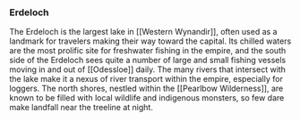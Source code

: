 ### Erdeloch

The Erdeloch is the largest lake in [[Western Wynandir]], often used as a landmark for travelers making their way toward the capital. Its chilled waters are the most prolific site for freshwater fishing in the empire, and the south side of the Erdeloch sees quite a number of large and small fishing vessels moving in and out of [[Odessloe]] daily. The many rivers that intersect with the lake make it a nexus of river transport within the empire, especially for loggers. The north shores, nestled within the [[Pearlbow Wilderness]], are known to be filled with local wildlife and indigenous monsters, so few dare make landfall near the treeline at night.